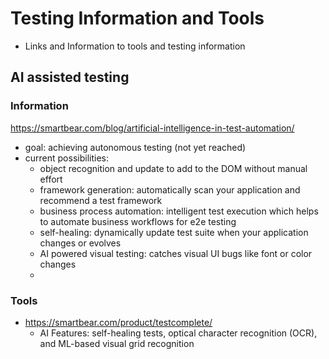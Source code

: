 # Testing Information and Tools
- Links and Information to tools and testing information

## AI assisted testing
### Information
https://smartbear.com/blog/artificial-intelligence-in-test-automation/
- goal: achieving autonomous testing (not yet reached)
- current possibilities:
  - object recognition and update to add to the DOM without manual effort
  - framework generation: automatically scan your application and recommend a test framework
  - business process automation: intelligent test execution which helps to automate business workflows for e2e testing
  - self-healing: dynamically update test suite when your application changes or evolves
  - AI powered visual testing: catches visual UI bugs like font or color changes
  - 

### Tools
- https://smartbear.com/product/testcomplete/
  - AI Features: self-healing tests, optical character recognition (OCR), and ML-based visual grid recognition
